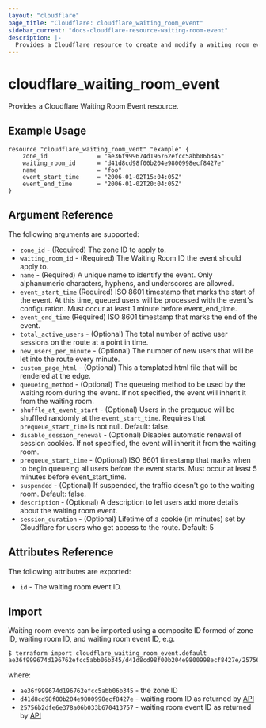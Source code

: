 ```yaml
---
layout: "cloudflare"
page_title: "Cloudflare: cloudflare_waiting_room_event"
sidebar_current: "docs-cloudflare-resource-waiting-room-event"
description: |-
  Provides a Cloudflare resource to create and modify a waiting room event.
---
```


# cloudflare_waiting_room_event

Provides a Cloudflare Waiting Room Event resource.

## Example Usage

```hcl
resource "cloudflare_waiting_room_vent" "example" {
    zone_id              = "ae36f999674d196762efcc5abb06b345"
    waiting_room_id      = "d41d8cd98f00b204e9800998ecf8427e"
    name                 = "foo"
    event_start_time     = "2006-01-02T15:04:05Z"
    event_end_time       = "2006-01-02T20:04:05Z"
}
```

## Argument Reference

The following arguments are supported:

* `zone_id` - (Required) The zone ID to apply to.
* `waiting_room_id` - (Required) The Waiting Room ID the event should apply to.
* `name` - (Required) A unique name to identify the event. Only alphanumeric characters, hyphens, and underscores are allowed.
* `event_start_time` (Required) ISO 8601 timestamp that marks the start of the event. At this time, queued users will be processed with the event's configuration. Must occur at least 1 minute before event_end_time.
* `event_end_time` (Required) ISO 8601 timestamp that marks the end of the event.
* `total_active_users` - (Optional) The total number of active user sessions on the route at a point in time.
* `new_users_per_minute` - (Optional) The number of new users that will be let into the route every minute.
* `custom_page_html` - (Optional) This a templated html file that will be rendered at the edge.
* `queueing_method` - (Optional) The queueing method to be used by the waiting room during the event. If not specified, the event will inherit it from the waiting room.
* `shuffle_at_event_start` - (Optional) Users in the prequeue will be shuffled randomly at the `event_start_time`. Requires that `prequeue_start_time` is not null. Default: false.
* `disable_session_renewal` - (Optional) Disables automatic renewal of session cookies. If not specified, the event will inherit it from the waiting room.
* `prequeue_start_time` - (Optional) ISO 8601 timestamp that marks when to begin queueing all users before the event starts. Must occur at least 5 minutes before event_start_time.
* `suspended` - (Optional) If suspended, the traffic doesn't go to the waiting room. Default: false.
* `description` - (Optional) A description to let users add more details about the waiting room event.
* `session_duration` - (Optional) Lifetime of a cookie (in minutes) set by Cloudflare for users who get access to the route. Default: 5

## Attributes Reference

The following attributes are exported:

* `id` - The waiting room event ID.

## Import

Waiting room events can be imported using a composite ID formed of zone ID, waiting room ID, and waiting room event ID, e.g.

```
$ terraform import cloudflare_waiting_room_event.default ae36f999674d196762efcc5abb06b345/d41d8cd98f00b204e9800998ecf8427e/25756b2dfe6e378a06b033b670413757
```

where:

* `ae36f999674d196762efcc5abb06b345` - the zone ID
* `d41d8cd98f00b204e9800998ecf8427e` - waiting room ID as returned by [API](https://api.cloudflare.com/#waiting-room-list-waiting-rooms)
* `25756b2dfe6e378a06b033b670413757` - waiting room event ID as returned by [API](https://api.cloudflare.com/#waiting-room-list-events)

